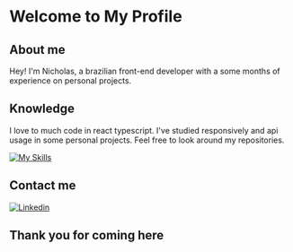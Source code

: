 # Welcome to My Profile

## About me

Hey! I'm Nicholas, a brazilian front-end developer with a some months of experience on personal projects.

## Knowledge

I love to much code in react typescript.
I've studied responsively and api usage in some personal projects. Feel free to look around my repositories.

[![My Skills](https://skillicons.dev/icons?i=react,vscode,md,nextjs)](https://skillicons.dev)

## Contact me

[![Linkedin](https://skillicons.dev/icons?i=linkedin,twitter,instagram)](https://linktr.ee/nicholas_goes)

## Thank you for coming here
